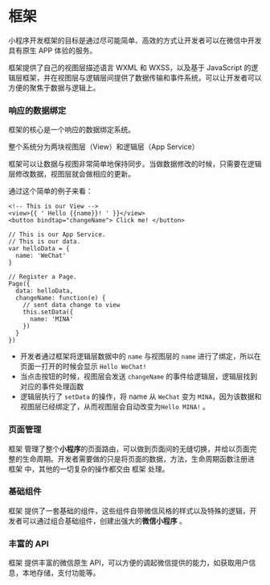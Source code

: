 # 框架

小程序开发框架的目标是通过尽可能简单、高效的方式让开发者可以在微信中开发具有原生 APP 体验的服务。

框架提供了自己的视图层描述语言 WXML 和 WXSS，以及基于 JavaScript 的逻辑层框架，并在视图层与逻辑层间提供了数据传输和事件系统，可以让开发者可以方便的聚焦于数据与逻辑上。

### 响应的数据绑定

框架的核心是一个响应的数据绑定系统。

整个系统分为两块视图层（View）和逻辑层（App Service）

框架可以让数据与视图非常简单地保持同步。当做数据修改的时候，只需要在逻辑层修改数据，视图层就会做相应的更新。

通过这个简单的例子来看：

```
<!-- This is our View -->
<view>{{ ' Hello {{name}}! ' }}</view>
<button bindtap="changeName"> Click me! </button>
```

```
// This is our App Service.
// This is our data.
var helloData = {
  name: 'WeChat'
}

// Register a Page.
Page({
  data: helloData,
  changeName: function(e) {
    // sent data change to view
    this.setData({
      name: 'MINA'
    })
  }
})
```

* 开发者通过框架将逻辑层数据中的 `name` 与视图层的 `name` 进行了绑定，所以在页面一打开的时候会显示 `Hello WeChat!`
* 当点击按钮的时候，视图层会发送 `changeName` 的事件给逻辑层，逻辑层找到对应的事件处理函数
* 逻辑层执行了 `setData` 的操作，将 name 从 `WeChat` 变为 `MINA`，因为该数据和视图层已经绑定了，从而视图层会自动改变为`Hello MINA!` 。

### 页面管理

框架 管理了整个**小程序**的页面路由，可以做到页面间的无缝切换，并给以页面完整的生命周期。开发者需要做的只是将页面的数据，方法，生命周期函数注册进 框架 中，其他的一切复杂的操作都交由 框架 处理。

### 基础组件

框架 提供了一套基础的组件，这些组件自带微信风格的样式以及特殊的逻辑，开发者可以通过组合基础组件，创建出强大的**微信小程序** 。

### 丰富的 API

框架 提供丰富的微信原生 API，可以方便的调起微信提供的能力，如获取用户信息，本地存储，支付功能等。

